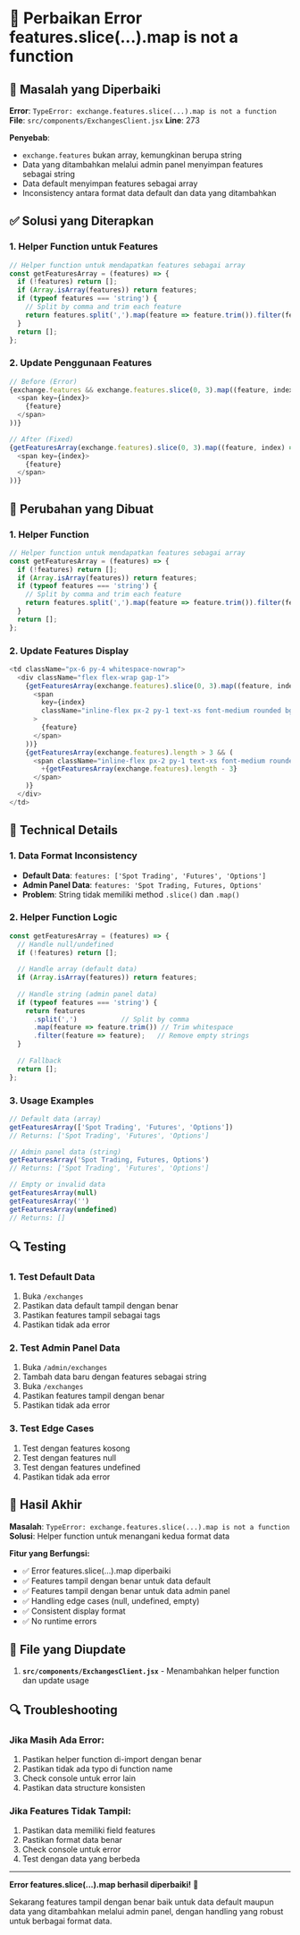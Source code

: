 # 🔧 Perbaikan Error features.slice(...).map is not a function

## 🎯 **Masalah yang Diperbaiki**

**Error**: `TypeError: exchange.features.slice(...).map is not a function`
**File**: `src/components/ExchangesClient.jsx`
**Line**: 273

**Penyebab**: 
- `exchange.features` bukan array, kemungkinan berupa string
- Data yang ditambahkan melalui admin panel menyimpan features sebagai string
- Data default menyimpan features sebagai array
- Inconsistency antara format data default dan data yang ditambahkan

## ✅ **Solusi yang Diterapkan**

### **1. Helper Function untuk Features**
```javascript
// Helper function untuk mendapatkan features sebagai array
const getFeaturesArray = (features) => {
  if (!features) return [];
  if (Array.isArray(features)) return features;
  if (typeof features === 'string') {
    // Split by comma and trim each feature
    return features.split(',').map(feature => feature.trim()).filter(feature => feature);
  }
  return [];
};
```

### **2. Update Penggunaan Features**
```javascript
// Before (Error)
{exchange.features && exchange.features.slice(0, 3).map((feature, index) => (
  <span key={index}>
    {feature}
  </span>
))}

// After (Fixed)
{getFeaturesArray(exchange.features).slice(0, 3).map((feature, index) => (
  <span key={index}>
    {feature}
  </span>
))}
```

## 🚀 **Perubahan yang Dibuat**

### **1. Helper Function**
```javascript
// Helper function untuk mendapatkan features sebagai array
const getFeaturesArray = (features) => {
  if (!features) return [];
  if (Array.isArray(features)) return features;
  if (typeof features === 'string') {
    // Split by comma and trim each feature
    return features.split(',').map(feature => feature.trim()).filter(feature => feature);
  }
  return [];
};
```

### **2. Update Features Display**
```javascript
<td className="px-6 py-4 whitespace-nowrap">
  <div className="flex flex-wrap gap-1">
    {getFeaturesArray(exchange.features).slice(0, 3).map((feature, index) => (
      <span
        key={index}
        className="inline-flex px-2 py-1 text-xs font-medium rounded bg-gray-700 text-gray-300"
      >
        {feature}
      </span>
    ))}
    {getFeaturesArray(exchange.features).length > 3 && (
      <span className="inline-flex px-2 py-1 text-xs font-medium rounded bg-gray-600 text-gray-400">
        +{getFeaturesArray(exchange.features).length - 3}
      </span>
    )}
  </div>
</td>
```

## 🎯 **Technical Details**

### **1. Data Format Inconsistency**
- **Default Data**: `features: ['Spot Trading', 'Futures', 'Options']`
- **Admin Panel Data**: `features: 'Spot Trading, Futures, Options'`
- **Problem**: String tidak memiliki method `.slice()` dan `.map()`

### **2. Helper Function Logic**
```javascript
const getFeaturesArray = (features) => {
  // Handle null/undefined
  if (!features) return [];
  
  // Handle array (default data)
  if (Array.isArray(features)) return features;
  
  // Handle string (admin panel data)
  if (typeof features === 'string') {
    return features
      .split(',')           // Split by comma
      .map(feature => feature.trim()) // Trim whitespace
      .filter(feature => feature);   // Remove empty strings
  }
  
  // Fallback
  return [];
};
```

### **3. Usage Examples**
```javascript
// Default data (array)
getFeaturesArray(['Spot Trading', 'Futures', 'Options'])
// Returns: ['Spot Trading', 'Futures', 'Options']

// Admin panel data (string)
getFeaturesArray('Spot Trading, Futures, Options')
// Returns: ['Spot Trading', 'Futures', 'Options']

// Empty or invalid data
getFeaturesArray(null)
getFeaturesArray('')
getFeaturesArray(undefined)
// Returns: []
```

## 🔍 **Testing**

### **1. Test Default Data**
1. Buka `/exchanges`
2. Pastikan data default tampil dengan benar
3. Pastikan features tampil sebagai tags
4. Pastikan tidak ada error

### **2. Test Admin Panel Data**
1. Buka `/admin/exchanges`
2. Tambah data baru dengan features sebagai string
3. Buka `/exchanges`
4. Pastikan features tampil dengan benar
5. Pastikan tidak ada error

### **3. Test Edge Cases**
1. Test dengan features kosong
2. Test dengan features null
3. Test dengan features undefined
4. Pastikan tidak ada error

## 🚀 **Hasil Akhir**

**Masalah**: `TypeError: exchange.features.slice(...).map is not a function`
**Solusi**: Helper function untuk menangani kedua format data

**Fitur yang Berfungsi:**
- ✅ Error features.slice(...).map diperbaiki
- ✅ Features tampil dengan benar untuk data default
- ✅ Features tampil dengan benar untuk data admin panel
- ✅ Handling edge cases (null, undefined, empty)
- ✅ Consistent display format
- ✅ No runtime errors

## 📱 **File yang Diupdate**

1. **`src/components/ExchangesClient.jsx`** - Menambahkan helper function dan update usage

## 🔍 **Troubleshooting**

### **Jika Masih Ada Error:**
1. Pastikan helper function di-import dengan benar
2. Pastikan tidak ada typo di function name
3. Check console untuk error lain
4. Pastikan data structure konsisten

### **Jika Features Tidak Tampil:**
1. Pastikan data memiliki field features
2. Pastikan format data benar
3. Check console untuk error
4. Test dengan data yang berbeda

---

**Error features.slice(...).map berhasil diperbaiki!** 🎯

Sekarang features tampil dengan benar baik untuk data default maupun data yang ditambahkan melalui admin panel, dengan handling yang robust untuk berbagai format data.
